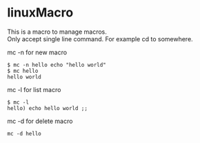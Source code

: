 # linuxMacro
This is a macro to manage macros.  
Only accept single line command. For example cd to somewhere.

mc -n for new macro
```
$ mc -n hello echo "hello world"
$ mc hello
hello world
```
mc -l for list macro
```
$ mc -l
hello) echo hello world ;;
```
mc -d for delete macro
```
mc -d hello
```
